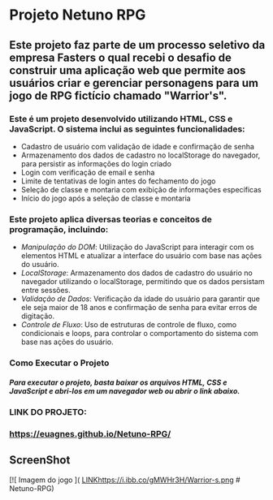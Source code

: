 # Projeto Netuno RPG

## Este projeto faz parte de um processo seletivo da empresa Fasters o qual recebi o desafio de construir uma aplicação web que permite aos usuários criar e gerenciar personagens para um jogo de RPG fictício chamado "Warrior's".

### Este é um projeto desenvolvido utilizando HTML, CSS e JavaScript. O sistema inclui as seguintes funcionalidades:
- Cadastro de usuário com validação de idade e confirmação de senha
- Armazenamento dos dados de cadastro no localStorage do navegador, para persistir as informações do login criado
- Login com verificação de email e senha
- Limite de tentativas de login antes do fechamento do jogo
- Seleção de classe e montaria com exibição de informações específicas
- Início do jogo após a seleção de classe e montaria

### Este projeto aplica diversas teorias e conceitos de programação, incluindo:

- *Manipulação do DOM*: Utilização do JavaScript para interagir com os elementos HTML e atualizar a interface do usuário com base nas ações do usuário.
- *LocalStorage*: Armazenamento dos dados de cadastro do usuário no navegador utilizando o localStorage, permitindo que os dados persistam entre sessões.
- *Validação de Dados*: Verificação da idade do usuário para garantir que ele seja maior de 18 anos e confirmação de senha para evitar erros de digitação.
- *Controle de Fluxo*: Uso de estruturas de controle de fluxo, como condicionais e loops, para controlar o comportamento do sistema com base nas ações do usuário.

### Como Executar o Projeto

##### Para executar o projeto, basta baixar os arquivos HTML, CSS e JavaScript e abri-los em um navegador web ou abrir o link abaixo.


###  LINK DO PROJETO:
### https://euagnes.github.io/Netuno-RPG/


## ScreenShot
[![ Imagem do jogo ]( [LINK](https://i.ibb.co/gMWHr3H/Warrior-s.png)https://i.ibb.co/gMWHr3H/Warrior-s.png # Netuno-RPG)
